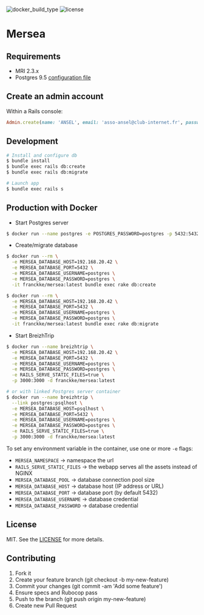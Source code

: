 ![docker_build_type](https://img.shields.io/docker/automated/frankke/mersea.svg)
![license](https://img.shields.io/dub/l/vibe-d.svg)

# Mersea

## Requirements

- MRI 2.3.x
- Postgres 9.5 [configuration file](https://github.com/FranckKe/mersea/blob/master/config/database.yml)

## Create an admin account

Within a Rails console:
```rb
Admin.create(name: 'ANSEL', email: 'asso-ansel@club-internet.fr', password: 'strongpassword')
```

## Development

```sh
# Install and configure db
$ bundle install
$ bundle exec rails db:create
$ bundle exec rails db:migrate

# Launch app
$ bundle exec rails s
```

## Production with Docker

- Start Postgres server
```sh
$ docker run --name postgres -e POSTGRES_PASSWORD=postgres -p 5432:5432 -d postgres:latest
```

- Create/migrate database
```sh
$ docker run --rm \
  -e MERSEA_DATABASE_HOST=192.168.20.42 \
  -e MERSEA_DATABASE_PORT=5432 \
  -e MERSEA_DATABASE_USERNAME=postgres \
  -e MERSEA_DATABASE_PASSWORD=postgres \
  -it franckke/mersea:latest bundle exec rake db:create

$ docker run --rm \
  -e MERSEA_DATABASE_HOST=192.168.20.42 \
  -e MERSEA_DATABASE_PORT=5432 \
  -e MERSEA_DATABASE_USERNAME=postgres \
  -e MERSEA_DATABASE_PASSWORD=postgres \
  -it franckke/mersea:latest bundle exec rake db:migrate
```

- Start BreizhTrip
```sh
$ docker run --name breizhtrip \
  -e MERSEA_DATABASE_HOST=192.168.20.42 \
  -e MERSEA_DATABASE_PORT=5432 \
  -e MERSEA_DATABASE_USERNAME=postgres \
  -e MERSEA_DATABASE_PASSWORD=postgres \
  -e RAILS_SERVE_STATIC_FILES=true \
  -p 3000:3000 -d franckke/mersea:latest

# or with linked Postgres server container
$ docker run --name breizhtrip \
  --link postgres:psqlhost \
  -e MERSEA_DATABASE_HOST=psqlhost \
  -e MERSEA_DATABASE_PORT=5432 \
  -e MERSEA_DATABASE_USERNAME=postgres \
  -e MERSEA_DATABASE_PASSWORD=postgres \
  -e RAILS_SERVE_STATIC_FILES=true \
  -p 3000:3000 -d franckke/mersea:latest
```
To set any environment variable in the container, use one or more `-e` flags:
- `MERSEA_NAMESPACE` → namespace the url
- `RAILS_SERVE_STATIC_FILES` → the webapp serves all the assets instead of NGINX
- `MERSEA_DATABASE_POOL` → database connection pool size
- `MERSEA_DATABASE_HOST` → database host (IP address or URL)
- `MERSEA_DATABASE_PORT` → database port (by default 5432)
- `MERSEA_DATABASE_USERNAME` → database credential
- `MERSEA_DATABASE_PASSWORD` → database credential

## License

MIT. See the [LICENSE](https://github.com/FranckKe/mersea/blob/master/LICENSE) for more details.

## Contributing

1. Fork it
2. Create your feature branch (git checkout -b my-new-feature)
3. Commit your changes (git commit -am 'Add some feature')
4. Ensure specs and Rubocop pass
5. Push to the branch (git push origin my-new-feature)
6. Create new Pull Request
